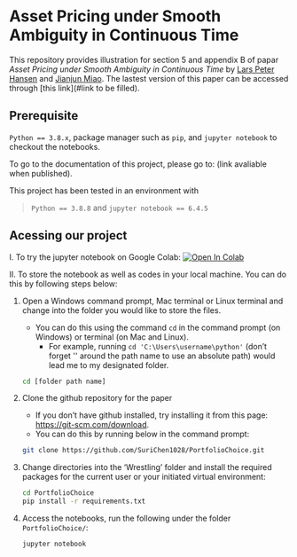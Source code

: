 # Asset Pricing under Smooth Ambiguity in Continuous Time

This repository provides illustration for section 5 and appendix B of papar *Asset Pricing under Smooth Ambiguity in Continuous Time* by [Lars Peter Hansen][id1] and [Jianjun Miao][id2].
The lastest version of this paper can be accessed through [this link](#link to be filled).

[id1]: https://larspeterhansen.org/
[id2]: https://people.bu.edu/miaoj/



## <a name="prerequisite"></a>Prerequisite
`Python == 3.8.x`, package manager such as `pip`,  and `jupyter notebook` to checkout the notebooks. 

To go to the documentation of this project, please go to: (link avaliable when published).

This project has been tested in an environment with
> `Python == 3.8.8` and  `jupyter notebook == 6.4.5`

## <a name="acessing"></a>Acessing our project

I. To try the jupyter notebook on Google Colab:
[![Open In Colab](https://colab.research.google.com/assets/colab-badge.svg)](https://https://colab.research.google.com/github/SuriChen1028/PortfolioChoice/blob/main/PortfolioSolution.ipynb)

II. To store the notebook as well as codes in your local machine. You can do this by following steps below:

1.  Open a Windows command prompt, Mac terminal or Linux terminal and change into the folder you would like to store the files.
 	-  You can do this using the command `cd` in the command prompt (on Windows) or terminal (on Mac and Linux).
        - For example, running `cd 'C:\Users\username\python'` (don’t forget '' around the path name to use an absolute path) would lead me to my designated folder.
     
    ```bash
    cd [folder path name]
    ```

2.  Clone the github repository for the paper
    - If you don’t have github installed, try installing it from this page: https://git-scm.com/download.
    - You can do this by running below in the command prompt:
    
    ```bash
    git clone https://github.com/SuriChen1028/PortfolioChoice.git
    ```
    
3.  Change directories into the ‘Wrestling’ folder and install the required packages for the current user or your initiated virtual environment:
    
    ```bash
    cd PortfolioChoice
    pip install -r requirements.txt
    ```
4. Access the notebooks, run the following under the folder `PortfolioChoice/`:
    
    ```bash
    jupyter notebook
    ```
